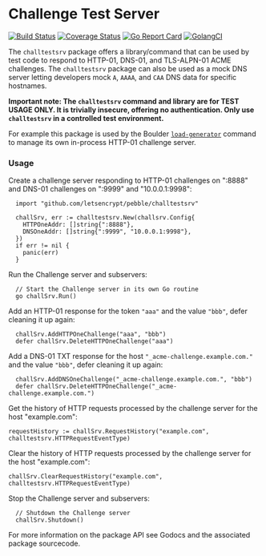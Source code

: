 # Challenge Test Server

[![Build Status](https://travis-ci.org/letsencrypt/challtestsrv.svg?branch=master)](https://travis-ci.org/letsencrypt/challtestsrv)
[![Coverage Status](https://coveralls.io/repos/github/letsencrypt/challtestsrv/badge.svg)](https://coveralls.io/github/letsencrypt/challtestsrv)
[![Go Report Card](https://goreportcard.com/badge/github.com/letsencrypt/challtestsrv)](https://goreportcard.com/report/github.com/letsencrypt/challtestsrv)
[![GolangCI](https://golangci.com/badges/github.com/letsencrypt/challtestsrv.svg)](https://golangci.com/r/github.com/letsencrypt/challtestsrv)

The `challtestsrv` package offers a library/command that can be used by test
code to respond to HTTP-01, DNS-01, and TLS-ALPN-01 ACME challenges. The
`challtestsrv` package can also be used as a mock DNS server letting
developers mock `A`, `AAAA`, and `CAA` DNS data for specific hostnames.

**Important note: The `challtestsrv` command and library are for TEST USAGE
ONLY. It is trivially insecure, offering no authentication. Only use
`challtestsrv` in a controlled test environment.**

For example this package is used by the Boulder
[`load-generator`](https://github.com/letsencrypt/boulder/tree/9e39680e3f78c410e2d780a7badfe200a31698eb/test/load-generator)
command to manage its own in-process HTTP-01 challenge server.

### Usage

Create a challenge server responding to HTTP-01 challenges on ":8888" and
DNS-01 challenges on ":9999" and "10.0.0.1:9998":

```
  import "github.com/letsencrypt/pebble/challtestsrv"

  challSrv, err := challtestsrv.New(challsrv.Config{
    HTTPOneAddr: []string{":8888"},
    DNSOneAddr: []string{":9999", "10.0.0.1:9998"},
  })
  if err != nil {
    panic(err)
  }
```

Run the Challenge server and subservers:
```
  // Start the Challenge server in its own Go routine
  go challSrv.Run()
```

Add an HTTP-01 response for the token `"aaa"` and the value `"bbb"`, defer
cleaning it up again:
```
  challSrv.AddHTTPOneChallenge("aaa", "bbb")
  defer challSrv.DeleteHTTPOneChallenge("aaa")
```

Add a DNS-01 TXT response for the host `"_acme-challenge.example.com."` and the
value `"bbb"`, defer cleaning it up again:
```
  challSrv.AddDNSOneChallenge("_acme-challenge.example.com.", "bbb")
  defer challSrv.DeleteHTTPOneChallenge("_acme-challenge.example.com.")
```

Get the history of HTTP requests processed by the challenge server for the host
"example.com":
```
requestHistory := challSrv.RequestHistory("example.com", challtestsrv.HTTPRequestEventType)
```

Clear the history of HTTP requests processed by the challenge server for the
host "example.com":
```
challSrv.ClearRequestHistory("example.com", challtestsrv.HTTPRequestEventType)
```

Stop the Challenge server and subservers:
```
  // Shutdown the Challenge server
  challSrv.Shutdown()
```

For more information on the package API see Godocs and the associated package
sourcecode.
